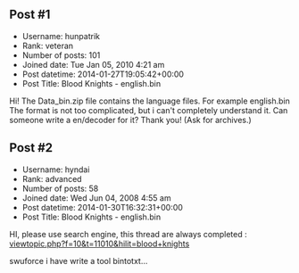 ## Post #1
- Username: hunpatrik
- Rank: veteran
- Number of posts: 101
- Joined date: Tue Jan 05, 2010 4:21 am
- Post datetime: 2014-01-27T19:05:42+00:00
- Post Title: Blood Knights - english.bin

Hi!
The Data_bin.zip file contains the language files.
For example english.bin
The format is not too complicated, but i can't completely understand it.
Can someone write a en/decoder for it?
Thank you!
(Ask for archives.)
## Post #2
- Username: hyndai
- Rank: advanced
- Number of posts: 58
- Joined date: Wed Jun 04, 2008 4:55 am
- Post datetime: 2014-01-30T16:32:31+00:00
- Post Title: Blood Knights - english.bin

HI, please use search engine, this thread are always completed : [viewtopic.php?f=10&t=11010&hilit=blood+knights](http://forum.xentax.com/viewtopic.php?f=10&t=11010&hilit=blood+knights)

swuforce i have write a tool bintotxt...
